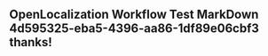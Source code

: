 <properties
ms.topic="hero-topic"
ms.test1="hero-topic"
ms.test2="test"/>

## OpenLocalization Workflow Test MarkDown 4d595325-eba5-4396-aa86-1df89e06cbf3 thanks!
